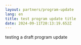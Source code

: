 ```yaml
---
layout: partners/program-update
lang: en
title: test program update title
date: 2024-09-11T20:13:19.652Z
---
```

t﻿esting a draft program update